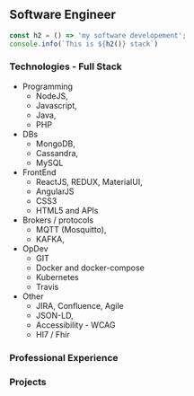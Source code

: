 ## Software Engineer

```javascript
const h2 = () => 'my software developement';
console.info(`This is ${h2()} stack`)
```

### Technologies - Full Stack

* Programming
  * NodeJS, 
  * Javascript,
  * Java,
  * PHP 
* DBs
  * MongoDB, 
  * Cassandra,
  * MySQL
* FrontEnd
  * ReactJS, REDUX, MaterialUI, 
  * AngularJS
  * CSS3
  * HTML5 and APIs
* Brokers / protocols
  * MQTT (Mosquitto), 
  * KAFKA, 
* OpDev
  * GIT
  * Docker and docker-compose
  * Kubernetes
  * Travis
* Other
  * JIRA, Confluence, Agile
  * JSON-LD,
  * Accessibility - WCAG
  * Hl7 / Fhir

### Professional Experience

### Projects

